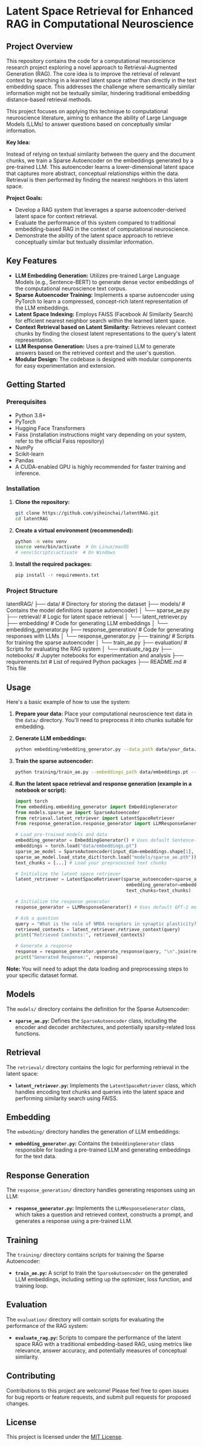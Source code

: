 # Latent Space Retrieval for Enhanced RAG in Computational Neuroscience

## Project Overview

This repository contains the code for a computational neuroscience research project exploring a novel approach to Retrieval-Augmented Generation (RAG). The core idea is to improve the retrieval of relevant context by searching in a learned latent space rather than directly in the text embedding space. This addresses the challenge where semantically similar information might not be textually similar, hindering traditional embedding distance-based retrieval methods.

This project focuses on applying this technique to computational neuroscience literature, aiming to enhance the ability of Large Language Models (LLMs) to answer questions based on conceptually similar information.

**Key Idea:**

Instead of relying on textual similarity between the query and the document chunks, we train a Sparse Autoencoder on the embeddings generated by a pre-trained LLM. This autoencoder learns a lower-dimensional latent space that captures more abstract, conceptual relationships within the data. Retrieval is then performed by finding the nearest neighbors in this latent space.

**Project Goals:**

*   Develop a RAG system that leverages a sparse autoencoder-derived latent space for context retrieval.
*   Evaluate the performance of this system compared to traditional embedding-based RAG in the context of computational neuroscience.
*   Demonstrate the ability of the latent space approach to retrieve conceptually similar but textually dissimilar information.

## Key Features

*   **LLM Embedding Generation:** Utilizes pre-trained Large Language Models (e.g., Sentence-BERT) to generate dense vector embeddings of the computational neuroscience text corpus.
*   **Sparse Autoencoder Training:** Implements a sparse autoencoder using PyTorch to learn a compressed, concept-rich latent representation of the LLM embeddings.
*   **Latent Space Indexing:** Employs FAISS (Facebook AI Similarity Search) for efficient nearest neighbor search within the learned latent space.
*   **Context Retrieval based on Latent Similarity:** Retrieves relevant context chunks by finding the closest latent representations to the query's latent representation.
*   **LLM Response Generation:** Uses a pre-trained LLM to generate answers based on the retrieved context and the user's question.
*   **Modular Design:** The codebase is designed with modular components for easy experimentation and extension.

## Getting Started

### Prerequisites

*   Python 3.8+
*   PyTorch
*   Hugging Face Transformers
*   Faiss (installation instructions might vary depending on your system, refer to the official Faiss repository)
*   NumPy
*   Scikit-learn
*   Pandas
*   A CUDA-enabled GPU is highly recommended for faster training and inference.

### Installation

1. **Clone the repository:**
    ```bash
    git clone https://github.com/yiheinchai/latentRAG.git
    cd latentRAG
    ```

2. **Create a virtual environment (recommended):**
    ```bash
    python -m venv venv
    source venv/bin/activate  # On Linux/macOS
    # venv\Scripts\activate  # On Windows
    ```

3. **Install the required packages:**
    ```bash
    pip install -r requirements.txt
    ```

### Project Structure
latentRAG/
├── data/ # Directory for storing the dataset
├── models/ # Contains the model definitions (sparse autoencoder)
│ └── sparse_ae.py
├── retrieval/ # Logic for latent space retrieval
│ └── latent_retriever.py
├── embedding/ # Code for generating LLM embeddings
│ └── embedding_generator.py
├── response_generation/ # Code for generating responses with LLMs
│ └── response_generator.py
├── training/ # Scripts for training the sparse autoencoder
│ └── train_ae.py
├── evaluation/ # Scripts for evaluating the RAG system
│ └── evaluate_rag.py
├── notebooks/ # Jupyter notebooks for experimentation and analysis
├── requirements.txt # List of required Python packages
├── README.md # This file


## Usage

Here's a basic example of how to use the system:

1. **Prepare your data:** Place your computational neuroscience text data in the `data/` directory. You'll need to preprocess it into chunks suitable for embedding.

2. **Generate LLM embeddings:**
    ```bash
    python embedding/embedding_generator.py --data_path data/your_data.txt --output_path data/embeddings.pt
    ```

3. **Train the sparse autoencoder:**
    ```bash
    python training/train_ae.py --embeddings_path data/embeddings.pt --output_path models/sparse_ae.pth
    ```

4. **Run the latent space retrieval and response generation (example in a notebook or script):**

    ```python
    import torch
    from embedding.embedding_generator import EmbeddingGenerator
    from models.sparse_ae import SparseAutoencoder
    from retrieval.latent_retriever import LatentSpaceRetriever
    from response_generation.response_generator import LLMResponseGenerator

    # Load pre-trained models and data
    embedding_generator = EmbeddingGenerator() # Uses default Sentence-BERT model
    embeddings = torch.load("data/embeddings.pt")
    sparse_ae_model = SparseAutoencoder(input_dim=embeddings.shape[1], encoding_dim=128) # Adjust encoding_dim
    sparse_ae_model.load_state_dict(torch.load("models/sparse_ae.pth"))
    text_chunks = [...] # Load your preprocessed text chunks

    # Initialize the latent space retriever
    latent_retriever = LatentSpaceRetriever(sparse_autoencoder=sparse_ae_model,
                                             embedding_generator=embedding_generator,
                                             text_chunks=text_chunks)

    # Initialize the response generator
    response_generator = LLMResponseGenerator() # Uses default GPT-2 model

    # Ask a question
    query = "What is the role of NMDA receptors in synaptic plasticity?"
    retrieved_contexts = latent_retriever.retrieve_context(query)
    print("Retrieved Contexts:", retrieved_contexts)

    # Generate a response
    response = response_generator.generate_response(query, "\n".join(retrieved_contexts))
    print("Generated Response:", response)
    ```

**Note:**  You will need to adapt the data loading and preprocessing steps to your specific dataset format.

## Models

The `models/` directory contains the definition for the Sparse Autoencoder:

*   **`sparse_ae.py`:** Defines the `SparseAutoencoder` class, including the encoder and decoder architectures, and potentially sparsity-related loss functions.

## Retrieval

The `retrieval/` directory contains the logic for performing retrieval in the latent space:

*   **`latent_retriever.py`:** Implements the `LatentSpaceRetriever` class, which handles encoding text chunks and queries into the latent space and performing similarity search using FAISS.

## Embedding

The `embedding/` directory handles the generation of LLM embeddings:

*   **`embedding_generator.py`:** Contains the `EmbeddingGenerator` class responsible for loading a pre-trained LLM and generating embeddings for the text data.

## Response Generation

The `response_generation/` directory handles generating responses using an LLM:

*   **`response_generator.py`:** Implements the `LLMResponseGenerator` class, which takes a question and retrieved context, constructs a prompt, and generates a response using a pre-trained LLM.

## Training

The `training/` directory contains scripts for training the Sparse Autoencoder:

*   **`train_ae.py`:**  A script to train the `SparseAutoencoder` on the generated LLM embeddings, including setting up the optimizer, loss function, and training loop.

## Evaluation

The `evaluation/` directory will contain scripts for evaluating the performance of the RAG system:

*   **`evaluate_rag.py`:**  Scripts to compare the performance of the latent space RAG with a traditional embedding-based RAG, using metrics like relevance, answer accuracy, and potentially measures of conceptual similarity.

## Contributing

Contributions to this project are welcome! Please feel free to open issues for bug reports or feature requests, and submit pull requests for proposed changes.

## License

This project is licensed under the [MIT License](LICENSE).
